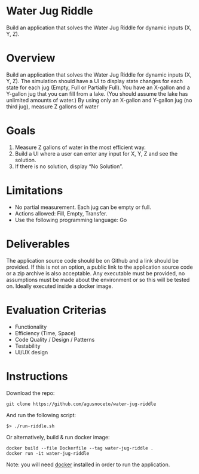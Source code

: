 # Water Jug Riddle
Build an application that solves the Water Jug Riddle for dynamic inputs (X, Y, Z).

# Overview
Build an application that solves the Water Jug Riddle for dynamic inputs (X, Y, Z). The simulation
should have a UI to display state changes for each state for each jug (Empty, Full or Partially Full).
You have an X-gallon and a Y-gallon jug that you can fill from a lake. (You should assume the lake
has unlimited amounts of water.) By using only an X-gallon and Y-gallon jug (no third jug),
measure Z gallons of water

# Goals
1. Measure Z gallons of water in the most efficient way.
2. Build a UI where a user can enter any input for X, Y, Z and see the solution.
3. If there is no solution, display “No Solution”.

# Limitations
- No partial measurement. Each jug can be empty or full.
- Actions allowed: Fill, Empty, Transfer.
- Use the following programming language: Go

# Deliverables

The application source code should be on Github and a link should be provided. If this is not an
option, a public link to the application source code or a zip archive is also acceptable. Any
executable must be provided, no assumptions must be made about the environment or so this
will be tested on. Ideally executed inside a docker image.

# Evaluation Criterias
- Functionality
- Efficiency (Time, Space)
- Code Quality / Design / Patterns
- Testability
- UI/UX design

# Instructions
Download the repo:
```
git clone https://github.com/agusnoceto/water-jug-riddle
```

And run the following script:
```
$> ./run-riddle.sh
```
Or alternatively, build & run docker image:

```
docker build --file Dockerfile --tag water-jug-riddle .
docker run -it water-jug-riddle
```

Note: you will need [docker](https://www.docker.com/) installed in order to run the application. 